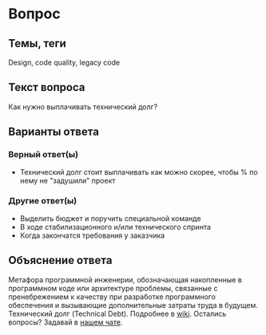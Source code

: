 # Вопрос

## Темы, теги

Design, code quality, legacy code

## Текст вопроса

Как нужно выплачивать технический долг?

## Варианты ответа

### Верный ответ(ы)

* Технический долг стоит выплачивать как можно скорее, чтобы % по нему не "задушили" проект

### Другие ответ(ы)

* Выделить бюджет и поручить специальной команде
* В ходе стабилизационного и/или технического спринта
* Когда закончатся требования у заказчика

## Объяснение ответа

Метафора программной инженерии, обозначающая накопленные в программном коде или архитектуре проблемы, связанные с пренебрежением к качеству при разработке программного обеспечения и вызывающие дополнительные затраты труда в будущем. Технический долг (Technical Debt). Подробнее в [wiki](https://technical-excellence.ru/wiki/TechnicalDebt). Остались вопросы? Задавай в [нашем чате](https://t.me/technicalexcellenceru).
